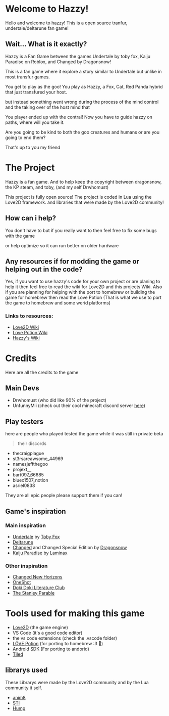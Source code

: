 # Welcome to Hazzy!

Hello and welcome to hazzy! This is a open source tranfur, undertale/deltarune fan game!

## Wait... What is it exactly?

Hazzy is a Fan Game between the games Undertale by toby fox, Kaiju Paradise on Roblox, and Changed by Dragonsnow!

This is a fan game where it explore a story similar to Undertale but unlike in most transfur games.

You get to play as the goo! You play as Hazzy, a Fox, Cat, Red Panda hybrid that just transfured your host.

but instead something went wrong during the process of the mind control and the taking over of the host mind that

You player ended up with the contral! Now you have to guide hazzy on paths, where will you take it.

Are you going to be kind to both the goo creatures and humans or are you going to end them?

That's up to you my friend

# The Project

Hazzy is a fan game. And to help keep the copyright between dragonsnow, the KP steam, and toby, (and my self Drwhomust)

This project is fully open source! The project is coded in Lua using the Love2D framework. and libraries that were made by the Love2D community!

## How can i help?

You don't have to but if you really want to then feel free to fix some bugs with the game

or help optimize so it can run better on older hardware

## Any resources if for modding the game or helping out in the code?

Yes, if you want to use hazzy's code for your own project or are planing to help it then feel free
to read the wiki for Love2D and this projects Wiki. Also if you are planning for helping with
the port to homebrew or building the game for homebrew then read the Love Potion 
(That is what we use to port the game to homebrew and some werid platforms)

### Links to resources:

- [Love2D Wiki](https://www.love2d.org/wiki/Main_Page)
- [Love Potion Wiki](https://lovebrew.org/)
- [Hazzy's Wiki](https://drwhomust.gitbook.io/hazzy)

# Credits

Here are all the credits to the game

## Main Devs

- Drwhomust (who did like 90% of the project)
- UnfunnyMii (check out their cool minecraft discord server [here](https://discord.gg/mQSeStxbxG))

## Play testers

here are people who played tested the game while it was still in private beta

> their discords

- thecraigplague
- st3rsareawsome_44969
- namesjeffthegoo
- projext__
- bart097_66685
- bluex1507_notion
- asriel0838

They are all epic people please support them if you can!

## Game's inspiration

### Main inspiration
- [Undertale](https://undertale.com/) by [Toby Fox](https://bsky.app/profile/tobyfox.undertale.com)
- [Deltarune](https://deltarune.com/)
- [Changed](https://store.steampowered.com/app/814540/Changed/) and Changed Special Edition by [Dragonsnow](https://twitter.com/DragonSnow4)
- [Kaiju Paradise](https://www.roblox.com/games/6456351776/) by [Laminax](https://www.roblox.com/communities/6423736/LAMINAX-CO#!/about)

### Other inspiration

- [Changed New Horizons](https://kade-crew.itch.io/cnh)
- [OneShot](https://store.steampowered.com/app/420530/OneShot/)
- [Doki Doki Literature Club](https://store.steampowered.com/app/698780/Doki_Doki_Literature_Club/)
- [The Stanley Parable](https://store.steampowered.com/app/221910/The_Stanley_Parable/)

# Tools used for making this game

- [Love2D](https://www.love2d.org/) (the game engine)
- VS Code (it's a good code editor)
- the vs code extensions (check the .vscode folder)
- [LÖVE Potion](https://lovebrew.org/) (for porting to homebrew :3 🍺)
- Android SDK (For porting to andorid)
- [Tiled](https://thorbjorn.itch.io/tiled)

## librarys used

These Librarys were made by the Love2D community and by the Lua community it self.

- [anim8](https://github.com/kikito/anim8)
- [STI](https://github.com/karai17/Simple-Tiled-Implementation)
- [Hump](https://github.com/vrld/hump)
